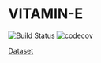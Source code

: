 # VITAMIN-E

[![Build Status](https://travis-ci.org/IshitaTakeshi/VITAMIN-E.svg?branch=develop)](https://travis-ci.org/IshitaTakeshi/VITAMIN-E)
[![codecov](https://codecov.io/gh/IshitaTakeshi/VITAMIN-E/branch/develop/graph/badge.svg)](https://codecov.io/gh/IshitaTakeshi/VITAMIN-E)

[Dataset](https://drive.google.com/drive/folders/1gDXYusi9ilMIQO5aUUHbV3jqBOCdrG3W)
